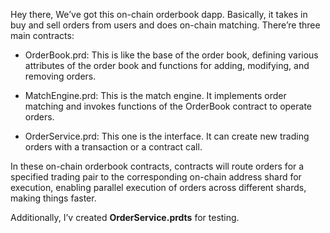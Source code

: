 Hey there,
We’ve got this on-chain orderbook dapp. Basically, it takes in buy and sell orders from users and does on-chain matching. There’re three main contracts:
* OrderBook.prd: This is like the base of the order book, defining various attributes of the order book and functions for adding, modifying, and removing orders.

* MatchEngine.prd: This is the match engine. It implements order matching and invokes functions of the OrderBook contract to operate orders.

* OrderService.prd: This one is the interface. It can create new trading orders with a transaction or a contract call.

In these on-chain orderbook contracts, contracts will route orders for a specified trading pair to the corresponding on-chain address shard for execution, enabling parallel execution of orders across different shards, making things faster.

Additionally, I’v created **OrderService.prdts** for testing.
